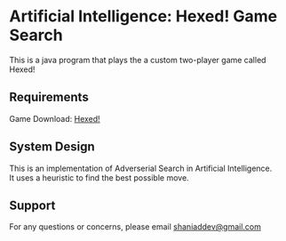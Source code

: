 # Artificial Intelligence: Hexed! Game Search
This is a java program that plays the a custom two-player game called Hexed!

## Requirements
Game Download: [Hexed!](http://bit.ly/38muW4X)

## System Design
This is an implementation of Adverserial Search in Artificial Intelligence.\
It uses a heuristic to find the best possible move.

## Support
For any questions or concerns, please email [shaniaddev@gmail.com](mailto:shaniaddev@gmail.com?subject=[GitHub]%20Hexed%20Game%20AI)
